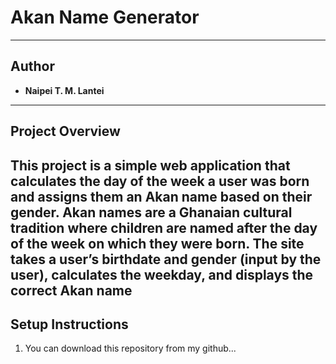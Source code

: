 # Akan Name Generator
---
## Author
- **Naipei T. M. Lantei**
---
## Project Overview
This project is a simple web application that calculates the **day of the week** a user was born and assigns them an **Akan name** based on their gender. 
Akan names are a Ghanaian cultural tradition where children are named after the day of the week on which they were born.
The site takes a user’s **birthdate** and **gender** (input by the user), calculates the weekday, and displays the correct Akan name
---
## Setup Instructions
1. You can download this repository from my github...
